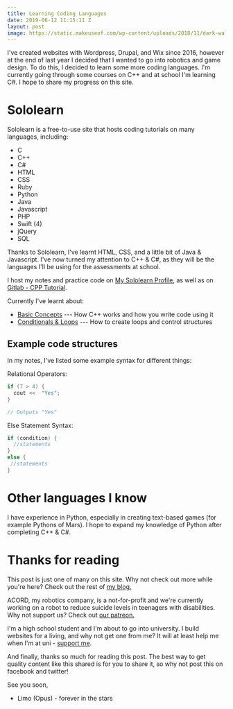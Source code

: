 ```yaml
---
title: Learning Coding Languages
date: 2019-06-12 11:15:11 Z
layout: post
image: https://static.makeuseof.com/wp-content/uploads/2018/11/dark-wallpapers-670x335.jpg
---
```


I've created websites with Wordpress, Drupal, and Wix since 2016, however at the end of last year I decided that I wanted to go into robotics and game design. To do this, I decided to learn some more coding languages. I'm currently going through some courses on C++ and at school I'm learning C#. I hope to share my progress on this site.

# Sololearn
Sololearn is a free-to-use site that hosts coding tutorials on many languages, including:

* C
* C++
* C#
* HTML
* CSS
* Ruby
* Python
* Java
* Javascript
* PHP
* Swift (4)
* jQuery
* SQL

Thanks to Sololearn, I've learnt HTML, CSS, and a little bit of Java & Javascript. I've now turned my attention to C++ & C#, as they will be the languages I'll be using for the assessments at school.

I host my notes and practice code on [My Sololearn Profile](https://www.sololearn.com/Profile/5134550), as well as on [Gitlab - CPP Tutorial](https://gitlab.com/IrisDroidology/cpp-tutorial-vLnPwxZdW4Y). 

Currently I've learnt about:

* [Basic Concepts](https://gitlab.com/IrisDroidology/cpp-tutorial-vLnPwxZdW4Y/blob/master/sololearn/basic-concepts.md) --- How C++ works and how you write code using it
* [Conditionals & Loops](https://gitlab.com/IrisDroidology/cpp-tutorial-vLnPwxZdW4Y/blob/master/sololearn/conditionals-and-loops.md) --- How to create loops and control structures

## Example code structures
In my notes, I've listed some example syntax for different things:

Relational Operators:
```c++
if (7 > 4) {
  cout <<  "Yes"; 
}

// Outputs "Yes"
```

Else Statement Syntax:
```c++
if (condition) {
  //statements
}
else {
 //statements
}
```

# Other languages I know
I have experience in Python, especially in creating text-based games (for example Pythons of Mars). I hope to expand my knowledge of Python after completing C++ & C#.

# Thanks for reading
This post is just one of many on this site. Why not check out more while you're here? Check out the rest of [my blog.](http://irisdroidology.github.io/opus/#blog)

ACORD, my robotics company, is a not-for-profit and we're currently working on a robot to reduce suicide levels in teenagers with disabilities. Why not support us? Check out [our patreon.](http://acord.tech/support-us)

I'm a high school student and I'm about to go into university. I build websites for a living, and why not get one from me? It will at least help me when I'm at uni - [support me](http://acord.tech/support-limo).

And finally, thanks so much for reading this post. The best way to get quality content like this shared is for you to share it, so why not post this on facebook and twitter!

See you soon,

- Limo (Opus) - forever in the stars

